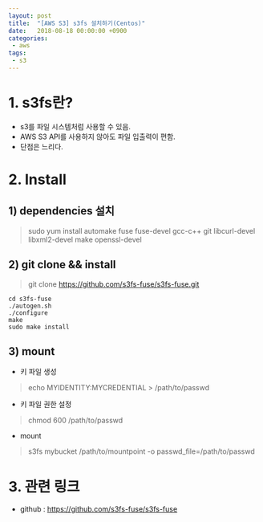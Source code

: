 ```yaml
---
layout: post
title:  "[AWS S3] s3fs 설치하기(Centos)"
date:   2018-08-18 00:00:00 +0900
categories:
 - aws
tags: 
 - s3
---
```


# 1. s3fs란?
- s3를 파일 시스템처럼 사용할 수 있음.
- AWS S3 API를 사용하지 않아도 파일 입출력이 편함.
- 단점은 느리다.

# 2. Install
## 1) dependencies 설치
 
> sudo yum install automake fuse fuse-devel gcc-c++ git libcurl-devel libxml2-devel make openssl-devel

## 2) git clone && install
>  git clone https://github.com/s3fs-fuse/s3fs-fuse.git
```
cd s3fs-fuse
./autogen.sh
./configure
make
sudo make install
```


## 3) mount
- 키 파일 생성 

> echo MYIDENTITY:MYCREDENTIAL > /path/to/passwd

- 키 파일 권한 설정

> chmod 600 /path/to/passwd

- mount

> s3fs mybucket /path/to/mountpoint -o passwd_file=/path/to/passwd

# 3. 관련 링크
- github : https://github.com/s3fs-fuse/s3fs-fuse

 